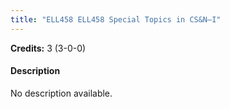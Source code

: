 ```yaml
---
title: "ELL458 ELL458 Special Topics in CS&N–I"
---
```

**Credits:** 3 (3-0-0)

#### Description
No description available.